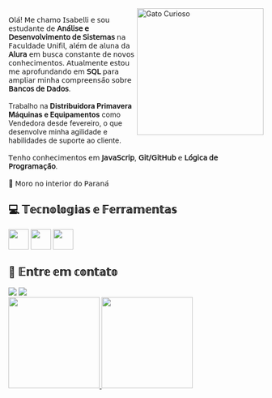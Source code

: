 <img src="https://media3.giphy.com/media/v1.Y2lkPTc5MGI3NjExaHkwdzRpOHE0cWl5c2RxOHd4OXB0czl4bGR2ajJ4c2lvbjgzcHB1ZiZlcD12MV9pbnRlcm5hbF9naWZfYnlfaWQmY3Q9Zw/3oKIPnAiaMCws8nOsE/giphy.gif" alt="Gato Curioso" min-width="400px" max-width="250px" width="250px" align="right">

<p align="left"> 
  𝖮𝗅𝖺́! 𝖬𝖾 𝖼𝗁𝖺𝗆𝗈 𝖨𝗌𝖺𝖻𝖾𝗅𝗅𝗂 𝖾 𝗌𝗈𝗎 𝖾𝗌𝗍𝗎𝖽𝖺𝗇𝗍𝖾 𝖽𝖾 <strong>𝖠𝗇𝖺́𝗅𝗂𝗌𝖾 𝖾 𝖣𝖾𝗌𝖾𝗇𝗏𝗈𝗅𝗏𝗂𝗆𝖾𝗇𝗍𝗈 𝖽𝖾 𝖲𝗂𝗌𝗍𝖾𝗆𝖺𝗌</strong> 𝗇𝖺 𝖥𝖺𝖼𝗎𝗅𝖽𝖺𝖽𝖾 𝖴𝗇𝗂𝖿𝗂𝗅, 𝖺𝗅𝖾́𝗆 𝖽𝖾 𝖺𝗅𝗎𝗇𝖺 𝖽𝖺 <strong>𝖠𝗅𝗎𝗋𝖺</strong> 𝖾𝗆 𝖻𝗎𝗌𝖼𝖺 𝖼𝗈𝗇𝗌𝗍𝖺𝗇𝗍𝖾 𝖽𝖾 𝗇𝗈𝗏𝗈𝗌 𝖼𝗈𝗇𝗁𝖾𝖼𝗂𝗆𝖾𝗇𝗍𝗈𝗌.
  𝖠𝗍𝗎𝖺𝗅𝗆𝖾𝗇𝗍𝖾 𝖾𝗌𝗍𝗈𝗎 𝗆𝖾 𝖺𝗉𝗋𝗈𝖿𝗎𝗇𝖽𝖺𝗇𝖽𝗈 𝖾𝗆 <strong>𝖲𝖰𝖫</strong> 𝗉𝖺𝗋𝖺 𝖺𝗆𝗉𝗅𝗂𝖺𝗋 𝗆𝗂𝗇𝗁𝖺 𝖼𝗈𝗆𝗉𝗋𝖾𝖾𝗇𝗌𝖺̃𝗈 𝗌𝗈𝖻𝗋𝖾 <strong>𝖡𝖺𝗇𝖼𝗈𝗌 𝖽𝖾 𝖣𝖺𝖽𝗈𝗌</strong>.<br><br>
  Trabalho na <strong>Distribuidora Primavera Máquinas e Equipamentos</strong> como Vendedora desde fevereiro, o que desenvolve minha agilidade e habilidades de suporte ao cliente.<br><br>
  𝖳𝖾𝗇𝗁𝗈 𝖼𝗈𝗇𝗁𝖾𝖼𝗂𝗆𝖾𝗇𝗍𝗈𝗌 𝖾𝗆 <strong>𝖩𝖺𝗏𝖺𝖲𝖼𝗋𝗂𝗉</strong>, <strong>𝖦𝗂𝗍/𝖦𝗂𝗍𝖧𝗎𝖻</strong> 𝖾 <strong>𝖫𝗈́𝗀𝗂𝖼𝖺 𝖽𝖾 𝖯𝗋𝗈𝗀𝗋𝖺𝗆𝖺𝖼̧𝖺̃𝗈</strong>.<br><br>
  📍 𝖬𝗈𝗋𝗈 𝗇𝗈 𝗂𝗇𝗍𝖾𝗋𝗂𝗈𝗋 𝖽𝗈 𝖯𝖺𝗋𝖺𝗇𝖺́<br>

## 💻 𝕋𝕖𝕔𝕟𝕠𝕝𝕠𝕘𝕚𝕒𝕤 𝕖 𝔽𝕖𝕣𝕣𝕒𝕞𝕖𝕟𝕥𝕒𝕤

<img src="https://cdn.jsdelivr.net/gh/devicons/devicon@latest/icons/javascript/javascript-plain.svg" width="40" height="40"/> <img src="https://cdn.jsdelivr.net/gh/devicons/devicon@latest/icons/git/git-original.svg" width="40" height="40"/> <img src="https://cdn.jsdelivr.net/gh/devicons/devicon@latest/icons/azuresqldatabase/azuresqldatabase-original.svg" width="40" height="40"/>
            
## 📩 𝔼𝕟𝕥𝕣𝕖 𝕖𝕞 𝕔𝕠𝕟𝕥𝕒𝕥𝕠
<div>
<a href = "mailto:isabellimendoncacpoliveira@gmail.com"><img loading="lazy" src="https://img.shields.io/badge/Gmail-D14836?style=for-the-badge&logo=gmail&logoColor=white" target="_blank"></a>
<a href="[www.linkedin.com/in/isabellimendonca](https://www.linkedin.com/in/isabellimendonca/)" target="_blank"><img loading="lazy" src="https://img.shields.io/badge/-LinkedIn-%230077B5?style=for-the-badge&logo=linkedin&logoColor=white" target="_blank"></a>   
</div>

<div>
<a href="https://github.com/ryuIisa">
<img loading="lazy" height="180em" src="https://github-readme-stats.vercel.app/api/top-langs/?username=ryuIisa&layout=compact&langs_count=7&theme=dracula"/>
<img loading="lazy" height="180em" src="https://github-readme-stats.vercel.app/api?username=ryuIisa&show_icons=true&theme=dracula&include_all_commits=true&count_private=true"/>
</div>

